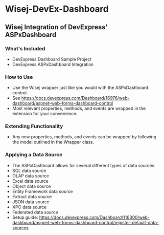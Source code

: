 # Wisej-DevEx-Dashboard

## Wisej Integration of DevExpress' ASPxDashboard

### What's Included
* DevExpress Dashboard Sample Project
* DevExpress ASPxDashboard Integration

### How to Use
* Use the Wisej wrapper just like you would with the ASPxDashboard control.
* See https://docs.devexpress.com/Dashboard/16976/web-dashboard/aspnet-web-forms-dashboard-control
* Most relevant properties, methods, and events are wrapped in the extension for your convenience.

### Extending Functionality
* Any new properties, methods, and events can be wrapped by following the model outlined in the Wrapper class.

### Applying a Data Source
* The ASPxDashboard allows for several different types of data sources:
* SQL data source
* OLAP data source
* Excel data source
* Object data source
* Entity Framework data source
* Extract data source
* JSON data source
* XPO data source
* Federated data source
* Setup guide: https://docs.devexpress.com/Dashboard/116300/web-dashboard/aspnet-web-forms-dashboard-control/register-default-data-sources 
